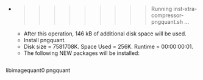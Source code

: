 * >>>>>>>>> Running inst-xtra-compressor-pngquant.sh ...
  * After this operation, 146 kB of additional disk space will be used.
  * Install pngquant.
  * Disk size = 7581708K. Space Used = 256K. Runtime = 00:00:00:01.
  * The following NEW packages will be installed:
  ```bash
libimagequant0 pngquant
  ```
